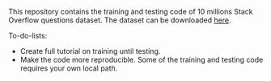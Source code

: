 This repository contains the training and testing code of 10 millions Stack Overflow questions dataset. The dataset 
can be downloaded [here](https://drive.google.com/file/d/1ZU4J3KhJDrHVMj48fROFcTsTZKorPGlG/view?usp=sharing).


To-do-lists:
- Create full tutorial on training until testing.
- Make the code more reproducible. Some of the training and testing code requires your own local path.
